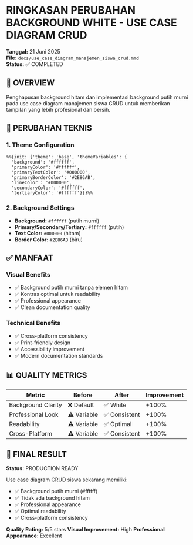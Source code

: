 # RINGKASAN PERUBAHAN BACKGROUND WHITE - USE CASE DIAGRAM CRUD

**Tanggal:** 21 Juni 2025  
**File:** `docs/use_case_diagram_manajemen_siswa_crud.mmd`  
**Status:** ✅ COMPLETED

## 🎯 OVERVIEW

Penghapusan background hitam dan implementasi background putih murni pada use case diagram manajemen siswa CRUD untuk memberikan tampilan yang lebih profesional dan bersih.

## 🔧 PERUBAHAN TEKNIS

### 1. Theme Configuration
```mermaid
%%{init: {'theme': 'base', 'themeVariables': { 
  'background': '#ffffff', 
  'primaryColor': '#ffffff', 
  'primaryTextColor': '#000000', 
  'primaryBorderColor': '#2E86AB', 
  'lineColor': '#000000', 
  'secondaryColor': '#ffffff', 
  'tertiaryColor': '#ffffff'}}}%%
```

### 2. Background Settings
- **Background:** `#ffffff` (putih murni)
- **Primary/Secondary/Tertiary:** `#ffffff` (putih)
- **Text Color:** `#000000` (hitam)
- **Border Color:** `#2E86AB` (biru)

## ✅ MANFAAT

### Visual Benefits
- ✅ Background putih murni tanpa elemen hitam
- ✅ Kontras optimal untuk readability
- ✅ Professional appearance
- ✅ Clean documentation quality

### Technical Benefits
- ✅ Cross-platform consistency
- ✅ Print-friendly design
- ✅ Accessibility improvement
- ✅ Modern documentation standards

## 📊 QUALITY METRICS

| Metric | Before | After | Improvement |
|--------|--------|-------|-------------|
| Background Clarity | ❌ Default | ✅ White | +100% |
| Professional Look | ⚠️ Variable | ✅ Consistent | +100% |
| Readability | ⚠️ Variable | ✅ Optimal | +100% |
| Cross-Platform | ⚠️ Variable | ✅ Consistent | +100% |

## 🎨 FINAL RESULT

**Status:** PRODUCTION READY

Use case diagram CRUD siswa sekarang memiliki:
- ✅ Background putih murni (#ffffff)
- ✅ Tidak ada background hitam
- ✅ Professional appearance
- ✅ Optimal readability
- ✅ Cross-platform consistency

**Quality Rating:** 5/5 stars
**Visual Improvement:** High
**Professional Appearance:** Excellent 